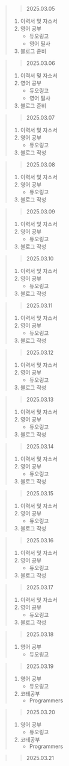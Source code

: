 > > 2025.03.05
> 1. 이력서 및 자소서
> 2. 영어 공부
>    - 듀오링고
>    - 영어 필사
> 3. 블로그 준비

> > 2025.03.06
> 1. 이력서 및 자소서
> 2. 영어 공부
>    - 듀오링고
>    - 영어 필사
> 3. 블로그 준비

> > 2025.03.07
> 1. 이력서 및 자소서
> 2. 영어 공부
>    - 듀오링고
> 3. 블로그 작성

> > 2025.03.08
> 1. 이력서 및 자소서
> 2. 영어 공부
>    - 듀오링고
> 3. 블로그 작성

> > 2025.03.09
> 1. 이력서 및 자소서
> 2. 영어 공부
>    - 듀오링고
> 3. 블로그 작성

> > 2025.03.10
> 1. 이력서 및 자소서
> 2. 영어 공부
>    - 듀오링고
> 3. 블로그 작성

> > 2025.03.11
> 1. 이력서 및 자소서
> 2. 영어 공부
>    - 듀오링고
> 3. 블로그 작성

> > 2025.03.12
> 1. 이력서 및 자소서
> 2. 영어 공부
>    - 듀오링고
> 3. 블로그 작성

> > 2025.03.13
> 1. 이력서 및 자소서
> 2. 영어 공부
>    - 듀오링고
> 3. 블로그 작성

> > 2025.03.14
> 1. 이력서 및 자소서
> 2. 영어 공부
>    - 듀오링고
> 3. 블로그 작성

> > 2025.03.15
> 1. 이력서 및 자소서
> 2. 영어 공부
>    - 듀오링고
> 3. 블로그 작성

> > 2025.03.16
> 1. 이력서 및 자소서
> 2. 영어 공부
>    - 듀오링고
> 3. 블로그 작성

> > 2025.03.17
> 1. 이력서 및 자소서
> 2. 영어 공부
>    - 듀오링고
> 3. 블로그 작성

> > 2025.03.18
> 1. 영어 공부
>    - 듀오링고

> > 2025.03.19
> 1. 영어 공부
>    - 듀오링고
> 2. 코테공부
>    - Programmers

> > 2025.03.20
> 1. 영어 공부
>    - 듀오링고
> 2. 코테공부
>    - Programmers

> > 2025.03.21